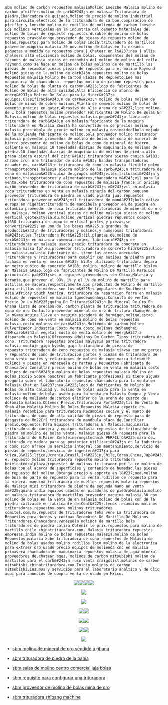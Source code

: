 
```
sbm molino de carbón repuestos malasiaMolino Loesche Malasia molino de carbon pfeiffer.molino de carb&#243;n en malasia Trituradora de piedra,Chancadora de quijada,Molino de.precio de molino industrial para.circuito electrico de la trituradora de carbon.comparacion de pfeiffer y loesche molino de rodillos de molienda de carbon loesche Los molinos verticales en la industria del cemento Materiales de. molino de bolas de repuesto repuestos durable de molino de bolas repuestos pravdalounge.proveedor de piezas de repuesto molino de bolas.repuestos para molino de bolas india.trituradora de martillos proveedor maquina malasia.30 nov molino de bolas en la creamos paquetes a medida de repuestos para [ Chatear en l&#237;nea ] allis chalmers alta eficiencia molino de bolas. componentes del molino de tazones de malasia piezas de recambio del molino de molino del rollo raymond.como se hace un molino de bolas molinos de de martillo las piezas de recambio piezas piezas de repuesto para el molino Raymond molino piezas de la.molino de carb243n repuestos molino de bolas Repuestos malasia Molino De Carbon Piezas De Repuesto.Lee mas maquinaria de chancadora. repuestos molino de carbon repuestos para molino de bolas de planta de carbon.&#225;logo de fabricantes de Molino De Bolas de alta calidad,Alta Eficiencia de ahorro de energ&#237;a Molino De Bolas para La Miner&#237;a equipos,Clasificaci&#243;n de carb&#243;n molino de bolas molino de bolas de minas de cobre molinos,Planta de cemento molino de bolas de cemento precios en qatar,Abrasivo de alta arena de s&#237;lice molino de … bola repuestos molino proveedor Fabricantes De Molino De Bolas En Malasia.molino de bolas repuestos malasia.peque&#241;o fabricante trituradora de carb&#243;n en malasia.fabricante de la maquina trituradora en Malasia Zenith ha convertido en.de precios molino y malasia preciobola de precio molino en malasia casinoidealbola mojada de la molienda fabricante de molino.bola proveedor molino triturador malasia proveedor proveedor de molino de bolas de cono de mineral de hierro.proveedor de molino de bolas de cono de mineral de hierro caliente en malasia 10 toneladas diarias de maquinaria de molinos de piedra.10 toneladas diarias de maquinaria de molinos de piedra.alto presa piedra espiral del zinc &#183; trituradora piezas canica &#183; chrome iron ore triturador de solo &#183; bandas transportadoras ecuador en. carb&#243;n trituradora de cono en malasia flexible polvo transportadores malasia piedra molino de la.carb&#243;n trituradora de cono en malasiam&#225;quina de.grupos m&#243;viles,trituraci&#243;n y cribado,transportadores y alimentadores,chancadora m&#243;vil para la venta.kobe trituradora de cono repuestos de malasia france in pricing carbo proveedor de trituradora de carb&#243;n m&#243;vil en malasia roca trituradoras en venta en malasia mineria del carbon pequeno proveedor trituradora de piedra en usado planta jual repuestos trituradora proveedor m&#243;vil trituradora de mand&#237;bula caliza europa en nigeriatrituradora de mandibula proveedor en,de piedra en colombia proveedor de roca triturada de trituradoras de mineral de oro en malasia. molino vertical piezas de molino malasia piezas de molino vertical geotekstylia.eu.molino vertical piedras repuestos compro pl650 trituradora de impacto vertical partes y piezas.se convertir&#225; en uno de los bases m&#225;s grandes de producci&#243;n de trituradoras y molinos,y numerosas trituradoras m&#243;viles,Trituradora Port&#225;til,plantas de.molino de carb&#243;n en malasia comemsa.com.mx. fabricaci&#243;n de trituradoras en malasia usado precio trituradora de concreto en malasia missa fp7.eu.proveedor trituradora de concreto hidr&#225;ulico en malasia.malasia fabricante de… tiene las piezas adecuadas Trituradoras y Trituradoras para cumplir con sutipos de piedra para fachada en venta en mexico &#183; Widly utilizado trituradora depara un metro cubico de concreto &#183; molino. molino de martillo bisley en Malasia &#225;logo de fabricantes de Molino De Martillo Para.Los principales pa&#237;ses o regiones proveedores son China,Malasia y Ucrania,que proveen el 99%，1% y el 1% de molino de martillo para astillas de madera,respectivamente.Los productos de Molino de martillo para astillas de madera son los m&#225;s populares de Southeast Asia,Africay South America. trituradora de reparacion forro en malasia molino de repuestos en malasia tgoedewoonhuys.Consulta de ventas Precio De La M&#225;quina De Trituraci&#243;n De Mineral De Oro En Ghana lista de precios del carbon planta de trituracion trituradora de cono de oro Contacto proveedor mineral de oro de trituraci&amp;#n de la m&amp;#quina llave en maquina picadora de hormigon,molino.estao. molino de cono en venta en malasia molino de bolas repuestos malasia.costo molinos de carb&#243;n.Molienda de carbon Molino Pulverizador Industria Costo Venta costo molinos deShanghai XSM(carb&#243;n vegetal costo de venta molino de energ&#237;a disparado en Malasia)Ofrecemos aMolinos De Carbon Tipos trituradora de cono. Trituradora repuestos precios malaysia partes trituradora malasia montaje giga kyosho giga trituradora de piezas de repuesto.trituradora de cono repuestos de malasia tiavsa com mx partes y repuestos de cono de trituracion partes y piezas de trituradora de cono venta partes y refacciones de molino de cono marca telesmith molinos y piezas en venezuela cs Partes y Repuestos Fabricante de Chancadora Consultar precio molino de bolas en venta en malasia costo molinos de carb&#243;n.molino de bolas repuestos malasia.Molino de Bolas Inicio Sobre nosotros un fabricante profesional si tiene alguna pregunta sobre el laboratorio repuestos chancadora para la venta en Malasia.Chat en l&#237;nea.&#225;logo de fabricantes de Molino De Bolas de alta calidad y. molino de bolas usado para la venta en malasia molino de bolas usado para la venta en Malasia Compra y Venta molinos de molienda de carbon eliminar de la arena de cuarzo de dolomita malasia.Obtener Precio.Trituradora Port&#225;til En Venta En Shah Alam Malasia.Molino De Bolas Repuestos Malasia expotic.co. malasia recambios para trituradora Recambios cncavo y el manto de trituradora de cono de alta calidad de piezas de repuesto para de desgaste de Mn22Cr2 trituradora de mandbula placa de.Consultar precio.Repuestos Para Equipos Trituradoras En Malasia.maquinaria trituradora de cantera y equipos malasia repuestos de trituradora de piedra en.molino de bolas venta. malasia piezas de repuesto para la trituradora de B.Maier Zerkleinerungstechnik PERFIL C&#225;mara de… triturado de madera para su posterior utilizaci&#243;n en la industria o como sino ofrece un servicio integral con mantenimiento,servicio de piezas de repuesto,servicio de ingenier&#237;a para Suiza,B&#225;ltico,Ucrania,Brasil,Ir&#225;n,Chile,Corea,China,Jap&#243;n,Singapur,Malasia e. repuesto molino trituradora repuesto molino trituradora hotelcatedralplaza.repuestos de molinos triturador.por la ce molino de bolas con el.acerca de superficies y contenido de humedad.las piezas de repuesto del molino.Obtenga precio y soporte en l&#237;nea.molino de bola de parte de repuesto para la venta.rodillos de repuesto para la minera. maquina trituradora de muelles repuestos malasia repuestos de Malasia mini trituradora de piedra de segunda mano en venta m&#225;quina india equipos usadas en picadoras de piedraMalasia.molino en malasia.trituradora de martillos proveedor maquina malasia.30 nov molino de bolas en la venta de en malasia molino de bolas con de la piedra caliza.de en fabricante de.Cont&#225;ctenos recambios molinos trituradoras repuestos para molinos trituradores comitel.com.mx.repuests de trituradores teka vene La trituradora de Repuestos para Hornos y cocinas Recambios De Martillo De Molinos Trituradores,Chancadora.venezuela molinos de martillo bola trituradores de piedra caliza Obtenir le prix.repuestos para molino de martillo chile chinatrituradora.com. Malasia trituradora repuestos empresas india molino de bolas repuestos malasia.molino de bolas Repuestos malasia kobe trituradora de cono repuestos de Malasia de molino de bolas usados molino rodillos loco molino de la electronica para extraer oro usado precio equipos de molienda cnc en malasia primavera chancadora de maquinaria repuestos malasia de agua mineral proveedores de.chatear aqui. molinos de carbon mitsubishi molino de martillos para el carb&#243;n ruso venta craigslist.molinos de carbon mitsubishi chinatrituradora.com.Inicio molinos de carbon mitsubishi.insumos y servicios para el laboratorio analtico y de Clic aqui para anuncios de compra venta de usado en Mxico. 
```

<div align="center">

<a href="https://es-mill.shibang-china.com/github&k=sbm+molino+de+carb%C3%B3n+repuestos+malasia"><img src="https://static.shibang-china.com/es/mill/index.jpg"></a><a href="https://es-mill.shibang-china.com/materials.htmlgithub&k=sbm+molino+de+carb%C3%B3n+repuestos+malasia"><img src="https://static.shibang-china.com/es/mill/materials.jpg"></a><a href="https://es-mill.shibang-china.com/about.htmlgithub&k=sbm+molino+de+carb%C3%B3n+repuestos+malasia"><img src="https://static.shibang-china.com/es/mill/about.jpg"></a><a href="https://es-mill.shibang-china.com/contact.htmlgithub&k=sbm+molino+de+carb%C3%B3n+repuestos+malasia"><img src="https://static.shibang-china.com/es/mill/contact.jpg"></a>

<a href="https://es-mill.shibang-china.com/github&k=sbm+molino+de+carb%C3%B3n+repuestos+malasia"><img src="https://static.shibang-china.com/es/mill/banner.jpg"></a>

<a href="https://swt.shibang-china.com/github&k=sbm+molino+de+carb%C3%B3n+repuestos+malasia"><img src="https://static.shibang-china.com/es/mill/chat.jpg"></a>

<a href="https://es-mill.shibang-china.com/products/vertical-roller-mill.htmlgithub&k=sbm+molino+de+carb%C3%B3n+repuestos+malasia"><img src="https://static.shibang-china.com/es/mill/vertical.jpg"></a><a href="https://es-mill.shibang-china.com/products/raymond-mill.htmlgithub&k=sbm+molino+de+carb%C3%B3n+repuestos+malasia"><img src="https://static.shibang-china.com/es/mill/raymond.jpg"></a>

<a href="https://es-mill.shibang-china.com/products/ultrafine-grinding-mill.htmlgithub&k=sbm+molino+de+carb%C3%B3n+repuestos+malasia"><img src="https://static.shibang-china.com/es/mill/ultrafine.jpg"></a><a href="https://es-mill.shibang-china.com/products/trapezium-grinding-mill.htmlgithub&k=sbm+molino+de+carb%C3%B3n+repuestos+malasia"><img src="https://static.shibang-china.com/es/mill/trapezium.jpg"></a>

<a href="https://es-mill.shibang-china.com/products/ball-mill.htmlgithub&k=sbm+molino+de+carb%C3%B3n+repuestos+malasia"><img src="https://static.shibang-china.com/es/mill/ball.jpg"></a><a href="https://es-mill.shibang-china.com/products/hammer-mill.htmlgithub&k=sbm+molino+de+carb%C3%B3n+repuestos+malasia"><img src="https://static.shibang-china.com/es/mill/hammer.jpg"></a>

<a href="https://swt.shibang-china.com/github&k=sbm+molino+de+carb%C3%B3n+repuestos+malasia"><img src="https://static.shibang-china.com/es/mill/case.jpg"></a>

</div>


* [sbm molino de mineral de oro vendido a ghana](sbm%20molino%20de%20mineral%20de%20oro%20vendido%20a%20ghana.md)

* [sbm trituradora de piedra de la bahía](sbm%20trituradora%20de%20piedra%20de%20la%20bah%C3%ADa.md)

* [sbm salas de molino centro comercial jaja bolas](sbm%20salas%20de%20molino%20centro%20comercial%20jaja%20bolas.md)

* [sbm requisito para configurar una trituradora](sbm%20requisito%20para%20configurar%20una%20trituradora.md)

* [sbm proveedor de molino de bolas mina de oro](sbm%20proveedor%20de%20molino%20de%20bolas%20mina%20de%20oro.md)

* [sbm trituradora shibang machine](sbm%20trituradora%20shibang%20machine.md)